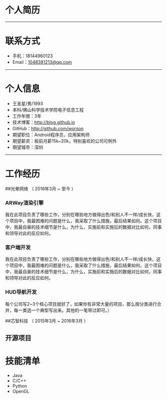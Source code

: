 # 个人简历

---


# 联系方式
- 手机：18144960123 
- Email：1048381213@qq.com 

---

# 个人信息

 - 王圣星/男/1993 
 - 本科/佛山科学技术学院电子信息工程 
 - 工作年限：3年
 - 技术博客：http://blog.github.io 
 - GitHub：http://github.com/worson 
 - 期望职位：Android程序员，应用架构师
 - 期望薪资：税前月薪15k~20k，特别喜欢的公司可例外
 - 期望城市：深圳

---

# 工作经历
##光晕网络 （ 2016年3月 ~ 至今 ）

### ARWay渲染引擎
我在此项目负责了哪些工作，分别在哪些地方做得出色/和别人不一样/成长快，这个项目中，我最困难的问题是什么，我采取了什么措施，最后结果如何。这个项目中，我最自豪的技术细节是什么，为什么，实施前和实施后的数据对比如何，同事和领导对此的反应如何。
### 客户端开发
我在此项目负责了哪些工作，分别在哪些地方做得出色/和别人不一样/成长快，这个项目中，我最困难的问题是什么，我采取了什么措施，最后结果如何。这个项目中，我最自豪的技术细节是什么，为什么，实施前和实施后的数据对比如何，同事和领导对此的反应如何。
### HUD导航开发
每个公司写2~3个核心项目就好了，如果你有非常大量的项目，那么按分类进行合并，每一类选一个典型写出来。其他的一笔带过即可。）

##芯智科技 （ 2015年3月 ~ 2016年3月 ）

## 开源项目

# 技能清单
- Java
- C/C++
- Python
- OpenGL

